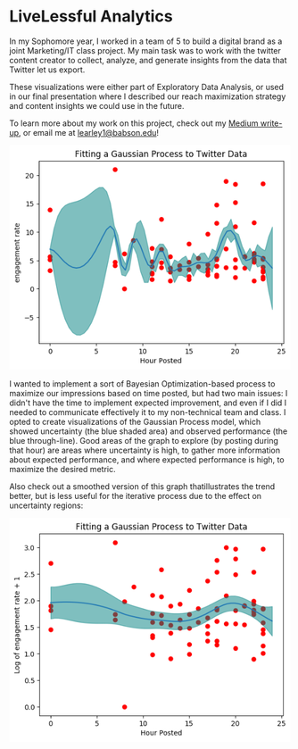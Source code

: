 # LiveLessful Analytics

In my Sophomore year, I worked in a team of 5 to build a digital brand as a joint Marketing/IT class project.
My main task was to work with the twitter content creator to collect, analyze, and generate insights from the data that Twitter let us export.

These visualizations were either part of Exploratory Data Analysis, or used in our final presentation where I described our reach maximization strategy and content insights we could use in the future.

To learn more about my work on this project, check out my [Medium write-up](https://medium.com/@learley1/applying-bayesian-optimization-in-unconventional-settings-d940af863965), or email me at learley1@babson.edu!

![Gaussian Process Visualization for Metrics](https://github.com/Liam-E2/VisualizationRepo/blob/master/LiveLessful/GPTwitter.png)

I wanted to implement a sort of Bayesian Optimization-based process to maximize our impressions based on time posted, but had two main issues: I didn't have the time to implement expected improvement, and even if I did I needed to communicate effectively it to my non-technical team and class. I opted to create visualizations of the Gaussian Process model, which showed uncertainty (the blue shaded area) and observed performance (the blue through-line). Good areas of the graph to explore (by posting during that hour) are areas where uncertainty is high, to gather more information about expected performance, and where expected performance is high, to maximize the desired metric.

Also check out a smoothed version of this graph thatillustrates the trend better, but is less useful for the iterative process due to the effect on uncertainty regions:

![](https://github.com/Liam-E2/VisualizationRepo/blob/master/LiveLessful/Gauss2.png)
